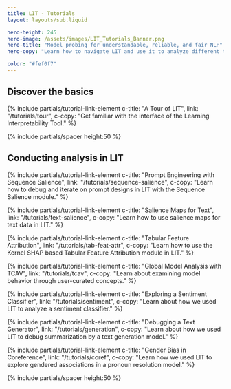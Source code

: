 ```yaml
---
title: LIT - Tutorials
layout: layouts/sub.liquid

hero-height: 245
hero-image: /assets/images/LIT_Tutorials_Banner.png
hero-title: "Model probing for understandable, reliable, and fair NLP"
hero-copy: "Learn how to navigate LIT and use it to analyze different types of models. "

color: "#fef0f7"
---
```


<div class="mdl-cell--8-col mdl-cell--8-col-tablet mdl-cell--4-col-phone">

<a name="basics"></a>

## Discover the basics

{% include partials/tutorial-link-element c-title: "A Tour of LIT", link: "/tutorials/tour",
c-copy: "Get familiar with the interface of the Learning Interpretability Tool." %}

{% include partials/spacer height:50 %}

<a name="analysis"></a>

## Conducting analysis in LIT

{% include partials/tutorial-link-element c-title: "Prompt Engineering with Sequence Salience", link: "/tutorials/sequence-salience",
c-copy: "Learn how to debug and iterate on prompt designs in LIT with the Sequence Salience module." %}

{% include partials/tutorial-link-element c-title: "Salience Maps for Text", link: "/tutorials/text-salience",
c-copy: "Learn how to use salience maps for text data in LIT." %}

{% include partials/tutorial-link-element c-title: "Tabular Feature Attribution", link: "/tutorials/tab-feat-attr",
c-copy: "Learn how to use the Kernel SHAP based Tabular Feature Attribution module in LIT." %}

{% include partials/tutorial-link-element c-title: "Global Model Analysis with TCAV", link: "/tutorials/tcav",
c-copy: "Learn about examining model behavior through user-curated concepts." %}

{% include partials/tutorial-link-element c-title: "Exploring a Sentiment Classifier", link: "/tutorials/sentiment",
c-copy: "Learn about how we used LIT to analyze a sentiment classifier." %}

{% include partials/tutorial-link-element c-title: "Debugging a Text Generator", link: "/tutorials/generation",
c-copy: "Learn about how we used LIT to debug summarization by a text generation model." %}

{% include partials/tutorial-link-element c-title: "Gender Bias in Coreference", link: "/tutorials/coref",
c-copy: "Learn how we used LIT to explore gendered associations in a pronoun resolution model." %}

{% include partials/spacer height:50 %}

</div>
